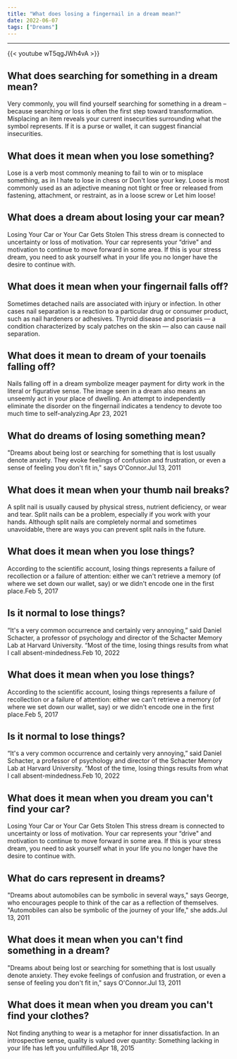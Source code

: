 ```yaml
---
title: "What does losing a fingernail in a dream mean?"
date: 2022-06-07
tags: ["Dreams"]
---
```


---
{{< youtube wT5qgJWh4vA >}}
## What does searching for something in a dream mean?
Very commonly, you will find yourself searching for something in a dream – because searching or loss is often the first step toward transformation. Misplacing an item reveals your current insecurities surrounding what the symbol represents. If it is a purse or wallet, it can suggest financial insecurities.

## What does it mean when you lose something?
Lose is a verb most commonly meaning to fail to win or to misplace something, as in I hate to lose in chess or Don't lose your key. Loose is most commonly used as an adjective meaning not tight or free or released from fastening, attachment, or restraint, as in a loose screw or Let him loose!

## What does a dream about losing your car mean?
Losing Your Car or Your Car Gets Stolen This stress dream is connected to uncertainty or loss of motivation. Your car represents your “drive" and motivation to continue to move forward in some area. If this is your stress dream, you need to ask yourself what in your life you no longer have the desire to continue with.

## What does it mean when your fingernail falls off?
Sometimes detached nails are associated with injury or infection. In other cases nail separation is a reaction to a particular drug or consumer product, such as nail hardeners or adhesives. Thyroid disease and psoriasis — a condition characterized by scaly patches on the skin — also can cause nail separation.

## What does it mean to dream of your toenails falling off?
Nails falling off in a dream symbolize meager payment for dirty work in the literal or figurative sense. The image seen in a dream also means an unseemly act in your place of dwelling. An attempt to independently eliminate the disorder on the fingernail indicates a tendency to devote too much time to self-analyzing.Apr 23, 2021

## What do dreams of losing something mean?
"Dreams about being lost or searching for something that is lost usually denote anxiety. They evoke feelings of confusion and frustration, or even a sense of feeling you don't fit in," says O'Connor.Jul 13, 2011

## What does it mean when your thumb nail breaks?
A split nail is usually caused by physical stress, nutrient deficiency, or wear and tear. Split nails can be a problem, especially if you work with your hands. Although split nails are completely normal and sometimes unavoidable, there are ways you can prevent split nails in the future.

## What does it mean when you lose things?
According to the scientific account, losing things represents a failure of recollection or a failure of attention: either we can't retrieve a memory (of where we set down our wallet, say) or we didn't encode one in the first place.Feb 5, 2017

## Is it normal to lose things?
“It's a very common occurrence and certainly very annoying,” said Daniel Schacter, a professor of psychology and director of the Schacter Memory Lab at Harvard University. “Most of the time, losing things results from what I call absent-mindedness.Feb 10, 2022

## What does it mean when you lose things?
According to the scientific account, losing things represents a failure of recollection or a failure of attention: either we can't retrieve a memory (of where we set down our wallet, say) or we didn't encode one in the first place.Feb 5, 2017

## Is it normal to lose things?
“It's a very common occurrence and certainly very annoying,” said Daniel Schacter, a professor of psychology and director of the Schacter Memory Lab at Harvard University. “Most of the time, losing things results from what I call absent-mindedness.Feb 10, 2022

## What does it mean when you dream you can't find your car?
Losing Your Car or Your Car Gets Stolen This stress dream is connected to uncertainty or loss of motivation. Your car represents your “drive" and motivation to continue to move forward in some area. If this is your stress dream, you need to ask yourself what in your life you no longer have the desire to continue with.

## What do cars represent in dreams?
"Dreams about automobiles can be symbolic in several ways," says George, who encourages people to think of the car as a reflection of themselves. "Automobiles can also be symbolic of the journey of your life," she adds.Jul 13, 2011

## What does it mean when you can't find something in a dream?
"Dreams about being lost or searching for something that is lost usually denote anxiety. They evoke feelings of confusion and frustration, or even a sense of feeling you don't fit in," says O'Connor.Jul 13, 2011

## What does it mean when you dream you can't find your clothes?
Not finding anything to wear is a metaphor for inner dissatisfaction. In an introspective sense, quality is valued over quantity: Something lacking in your life has left you unfulfilled.Apr 18, 2015

